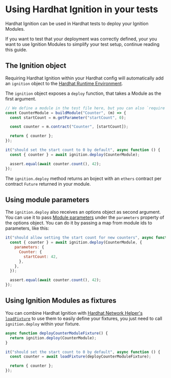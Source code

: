 # Using Hardhat Ignition in your tests

Hardhat Ignition can be used in Hardhat tests to deploy your Ignition Modules.

If you want to test that your deployment was correctly defined, your you want to use Ignition Modules to simplify your test setup, continue reading this guide.

## The Ignition object

Requiring Hardhat Ignition within your Hardhat config will automatically add an `ignition` object to the [Hardhat Runtime Environment](../../../hardhat-runner/docs/advanced/hardhat-runtime-environment.md).

The `ignition` object exposes a `deploy` function, that takes a Module as the first argument.

```js
// We define a module in the test file here, but you can also `require`/`import` it.
const CounterModule = buildModule("Counter", (m) => {
  const startCount = m.getParameter("startCount", 0);

  const counter = m.contract("Counter", [startCount]);

  return { counter };
});

it("should set the start count to 0 by default", async function () {
  const { counter } = await ignition.deploy(CounterModule);

  assert.equal(await counter.count(), 42);
});
```

The `ignition.deploy` method returns an boject with an `ethers` contract per contract `Future` returned in your module.

## Using module parameters

The `ignition.deploy` also receives an options object as second argument. You can use it to pass [Module parameters](./parameters.md) under the `parameters` property of the options object. You can do it by passing a map from module ids to parameters, like this:

```js
it("should allow setting the start count for new counters", async function () {
  const { counter } = await ignition.deploy(CounterModule, {
    parameters: {
      Counter: {
        startCount: 42,
      },
    },
  });

  assert.equal(await counter.count(), 42);
});
```

## Using Ignition Modules as fixtures

You can combine Hardhat Ignition with [Hardhat Network Helper's `loadFixture`](../../../hardhat-network-helpers/docs/reference.md#loadfixture) to use them to easily define your fixtures, you just need to call `ignition.deploy` within your fixture.

```js
async function deployCounterModuleFixture() {
  return ignition.deploy(CounterModule);
}

it("should set the start count to 0 by default", async function () {
  const counter = await loadFixture(deployCounterModuleFixture);

  return { counter };
});
```
